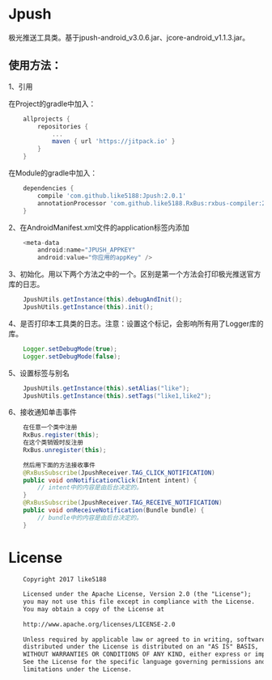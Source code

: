 # Jpush

极光推送工具类。基于jpush-android_v3.0.6.jar、jcore-android_v1.1.3.jar。

## 使用方法：

1、引用

在Project的gradle中加入：
```groovy
    allprojects {
        repositories {
            ...
            maven { url 'https://jitpack.io' }
        }
    }
```
在Module的gradle中加入：
```groovy
    dependencies {
        compile 'com.github.like5188:Jpush:2.0.1'
        annotationProcessor 'com.github.like5188.RxBus:rxbus-compiler:2.0.1'// 用于接收返回结果
    }
```
2、在AndroidManifest.xml文件的application标签内添加
```java
    <meta-data
        android:name="JPUSH_APPKEY"
        android:value="你应用的appKey" />  
```
3、初始化。用以下两个方法之中的一个。区别是第一个方法会打印极光推送官方库的日志。
```java
    JpushUtils.getInstance(this).debugAndInit();
    JpushUtils.getInstance(this).init();
```
4、是否打印本工具类的日志。注意：设置这个标记，会影响所有用了Logger库的库。
```java
    Logger.setDebugMode(true);
    Logger.setDebugMode(false);
```
5、设置标签与别名
```java
    JpushUtils.getInstance(this).setAlias("like");
    JpushUtils.getInstance(this).setTags("like1,like2");
```
6、接收通知单击事件
```java
    在任意一个类中注册
    RxBus.register(this);
    在这个类销毁时反注册
    RxBus.unregister(this);
    
    然后用下面的方法接收事件
    @RxBusSubscribe(JpushReceiver.TAG_CLICK_NOTIFICATION)
    public void onNotificationClick(Intent intent) {
        // intent中的内容是由后台决定的。
    }
    @RxBusSubscribe(JpushReceiver.TAG_RECEIVE_NOTIFICATION)
    public void onReceiveNotification(Bundle bundle) {
        // bundle中的内容是由后台决定的。
    }
```
# License
```xml
    Copyright 2017 like5188
    
    Licensed under the Apache License, Version 2.0 (the "License");
    you may not use this file except in compliance with the License.
    You may obtain a copy of the License at
    
    http://www.apache.org/licenses/LICENSE-2.0
    
    Unless required by applicable law or agreed to in writing, software
    distributed under the License is distributed on an "AS IS" BASIS,
    WITHOUT WARRANTIES OR CONDITIONS OF ANY KIND, either express or implied.
    See the License for the specific language governing permissions and
    limitations under the License.
